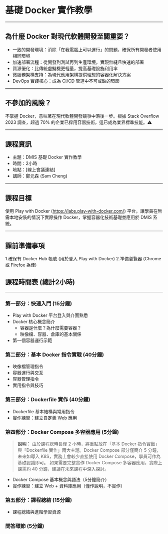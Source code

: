 # 基礎 Docker 實作教學

---

## 為什麼 Docker 對現代軟體開發至關重要？

- 一致的開發環境：消除「在我電腦上可以運行」的問題，確保所有開發者使用相同環境
- 加速部署流程：從開發到測試再到生產環境，實現無縫且快速的部署
- 資源優化：比傳統虛擬機更輕量，提高基礎設施利用率
- 微服務架構支持：為現代應用架構提供理想的容器化解決方案
- DevOps 實踐核心：成為 CI/CD 管道中不可或缺的環節

---

## 不參加的風險？

不掌握 Docker，意味著在現代軟體開發競爭中落後一步。根據 Stack Overflow 2023 調查，超過 70% 的企業已採用容器技術，這已成為業界標準技能。⚠️

---

## 課程資訊

- 主題：DMIS 基礎 Docker 實作教學
- 時間：2小時
- 地點：[線上會議連結]
- 講師：鄭元森 (Sam Cheng)

---

## 課程目標

使用 Play with Docker (https://labs.play-with-docker.com/) 平台，讓學員在無需本地安裝的情況下實際操作 Docker，掌握容器化技術基礎並應用於 DMIS 系統。

---

## 課前準備事項

1.確保有 Docker Hub 帳號 (用於登入 Play with Docker)
2.準備瀏覽器 (Chrome 或 Firefox 為佳)

## 課程時間表 (總計2小時)

---

### 第一部分：快速入門 (15分鐘)

- Play with Docker 平台登入與介面熟悉
- Docker 核心概念簡介
  - 容器是什麼？為什麼需要容器？
  - 映像檔、容器、倉庫的基本關係
- 第一個容器運行示範

### 第二部分：基本 Docker 指令實戰 (40分鐘)

- 映像檔管理指令
- 容器運行與交互
- 容器管理指令
- 實用指令與技巧

### 第三部分：Dockerfile 實作 (40分鐘)

- Dockerfile 基本結構與常用指令
- 實作練習：建立自定義 Web 應用

### 第四部分：Docker Compose 多容器應用 (5分鐘)

> **說明：** 由於課程總時長僅 2 小時，將重點放在「基本 Docker 指令實戰」與「Dockerfile 實作」兩大主題。Docker Compose 部分僅簡介 5 分鐘，未來如導入 K8S，實務上會較少直接使用 Docker Compose，學員可作為基礎認識即可。
如果需要完整實作 Docker Compose 多容器應用，實際上課需約 40 分鐘，建議在未來課程中深入探討。

- Docker Compose 基本概念與語法（5分鐘簡介）
- 實作練習：建立 Web + 資料庫應用（僅作說明，不實作）

### 第五部分：課程總結 (15分鐘)

- 課程總結與進階學習資源

### 問答環節 (5分鐘)